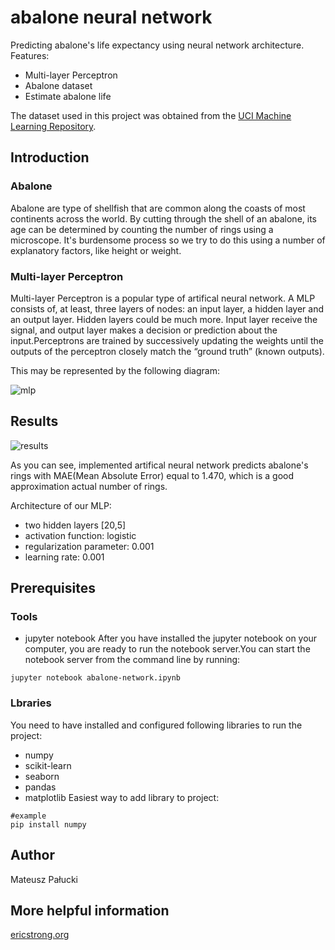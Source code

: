 # abalone neural network
  
Predicting abalone's life expectancy using neural network architecture.  
Features:  
* Multi-layer Perceptron
* Abalone dataset
* Estimate abalone life
  
The dataset used in this project was obtained from the [UCI Machine Learning Repository](https://archive.ics.uci.edu/ml/datasets/abalone).

## Introduction
### Abalone
Abalone are type of shellfish that are common along the coasts of most continents across the world. By cutting through the shell of an abalone, its age can be determined by counting the number of rings using a microscope. It's burdensome process so we try to do this using  a number of explanatory factors, like height or weight.  
  
### Multi-layer Perceptron
Multi-layer Perceptron is a popular type of artifical neural network. A MLP consists of, at least, three layers of nodes: an input layer, a hidden layer and an output layer. Hidden layers could be much more. Input layer receive the signal, and output layer makes a decision or prediction about the input.Perceptrons are trained by successively updating the weights until the outputs of the perceptron closely match the “ground truth” (known outputs).  

This may be represented by the following diagram:

![mlp](../master/res/mlp.png)

## Results

![results](../master/res/results.png)  

As you can see, implemented artifical neural network predicts abalone's rings with MAE(Mean Absolute Error) equal to 1.470, which is a good approximation actual number of rings.  
  
Architecture of our MLP:  
* two hidden layers [20,5]
* activation function: logistic
* regularization parameter: 0.001
* learning rate: 0.001

## Prerequisites
### Tools
* jupyter notebook 
After you have installed the jupyter notebook on your computer, you are ready to run the notebook server.You can start the notebook server from the command line by running:  
```
jupyter notebook abalone-network.ipynb
```
### Lbraries
You need to have installed and configured following libraries to run the project:  
* numpy
* scikit-learn
* seaborn
* pandas
* matplotlib
Easiest way to add library to project:  
```
#example
pip install numpy
```
## Author
Mateusz Pałucki
## More helpful information
[ericstrong.org](https://ericstrong.org/predicting-abalone-rings-part-1/)

